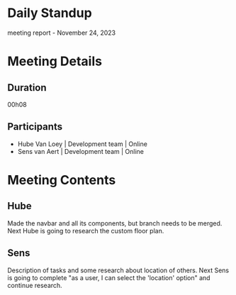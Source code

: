 # Daily Standup
meeting report - November 24, 2023

# Meeting Details
## Duration
00h08

## Participants
- Hube Van Loey | Development team | Online
- Sens van Aert | Development team | Online

# Meeting Contents
## Hube
Made the navbar and all its components, but branch needs to be merged. Next Hube is going to research the custom floor plan.
## Sens
Description of tasks and some research about location of others. Next Sens is going to complete "as a user, I can select the 'location' option" and continue research.